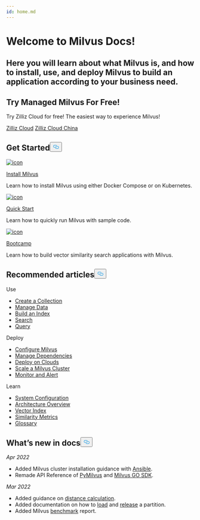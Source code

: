 ```yaml
---
id: home.md
---
```

<div class="doc-h1-wrapper">
<p><h1 class="title">
Welcome to Milvus Docs!
</h1></p>
<p><h2 class="sub-title">
Here you will learn about what Milvus is, and how to install, use, and deploy Milvus to build an application according to your business need.
</h2></p>
</div>
<div class="doc-home-promotion-wrapper">
  <div class="promotion-content">
    <h2 class="promotion-title">Try Managed Milvus For Free!</h2>
    <p class="promotion-desc">Try Zilliz Cloud for free! The easiest way to experience Milvus!</p>
  </div>
  <div class="cta-wrapper">
    <a class="cta-global" href="https://cloud.zilliz.com/signup?utm_source=partner&utm_medium=referral&utm_campaign=2025-02-24_doc_home_milvus.io">Zilliz Cloud</a>
    <a class="cta-cn" href="https://cloud.zilliz.com.cn/signup?utm_source=partner&utm_medium=referral&utm_campaign=2025-02-24_doc_home_milvus.io">Zilliz Cloud China</a>
  </div>
</div>
<h2 id="Get-Started" class="common-anchor-header">Get Started<button data-href="#Get-Started" class="anchor-icon" translate="no">
      <svg translate="no"
        aria-hidden="true"
        focusable="false"
        height="20"
        version="1.1"
        viewBox="0 0 16 16"
        width="16"
      >
        <path
          fill="#0092E4"
          fill-rule="evenodd"
          d="M4 9h1v1H4c-1.5 0-3-1.69-3-3.5S2.55 3 4 3h4c1.45 0 3 1.69 3 3.5 0 1.41-.91 2.72-2 3.25V8.59c.58-.45 1-1.27 1-2.09C10 5.22 8.98 4 8 4H4c-.98 0-2 1.22-2 2.5S3 9 4 9zm9-3h-1v1h1c1 0 2 1.22 2 2.5S13.98 12 13 12H9c-.98 0-2-1.22-2-2.5 0-.83.42-1.64 1-2.09V6.25c-1.09.53-2 1.84-2 3.25C6 11.31 7.55 13 9 13h4c1.45 0 3-1.69 3-3.5S14.5 6 13 6z"
        ></path>
      </svg>
    </button></h2><div class="card-wrapper">
<div class="start_card_container">
  <a href="/docs/install_standalone-docker.md">
    <img translate="no"  src="/docs/v2.0.x/assets/home_install.svg" alt="icon" />
    <p class="link-btn">Install Milvus <i class="fas fa-chevron-right"></i></p>
  </a>
  <p>Learn how to install Milvus using either Docker Compose or on Kubernetes.</p>
</div>
<div class="start_card_container">
  <a href="/docs/example_code.md">
    <img translate="no"  src="/docs/v2.0.x/assets/home_quick_start.svg" alt="icon" />
    <p class="link-btn">Quick Start <i class="fas fa-chevron-right"></i></p>
  </a>
  <p>Learn how to quickly run Milvus with sample code.</p>
</div>
<div class="start_card_container">
  <a href="/bootcamp">
    <img translate="no"  src="/docs/v2.0.x/assets/home_bootcamp.svg" alt="icon" />
    <p class="link-btn">Bootcamp <i class="fas fa-chevron-right"></i></p>
  </a>
  <p>
  Learn how to build vector similarity search applications with Milvus.
  </p>
</div>
</div>
<h2 id="Recommended-articles" class="common-anchor-header">Recommended articles<button data-href="#Recommended-articles" class="anchor-icon" translate="no">
      <svg translate="no"
        aria-hidden="true"
        focusable="false"
        height="20"
        version="1.1"
        viewBox="0 0 16 16"
        width="16"
      >
        <path
          fill="#0092E4"
          fill-rule="evenodd"
          d="M4 9h1v1H4c-1.5 0-3-1.69-3-3.5S2.55 3 4 3h4c1.45 0 3 1.69 3 3.5 0 1.41-.91 2.72-2 3.25V8.59c.58-.45 1-1.27 1-2.09C10 5.22 8.98 4 8 4H4c-.98 0-2 1.22-2 2.5S3 9 4 9zm9-3h-1v1h1c1 0 2 1.22 2 2.5S13.98 12 13 12H9c-.98 0-2-1.22-2-2.5 0-.83.42-1.64 1-2.09V6.25c-1.09.53-2 1.84-2 3.25C6 11.31 7.55 13 9 13h4c1.45 0 3-1.69 3-3.5S14.5 6 13 6z"
        ></path>
      </svg>
    </button></h2><div class="doc-home-recommend-section">
<div class="recomment-item">
  <p>Use</p>
<ul>
<li><a href="/docs/create_collection.md">Create a Collection</a></li>
<li><a href="/docs/insert_data.md">Manage Data</a></li>
<li><a href="/docs/build_index.md">Build an Index</a></li>
<li><a href="/docs/search.md">Search</a></li>
<li><a href="/docs/query.md">Query</a></li>
</ul>
</div>
<div class="recomment-item">
  <p>Deploy</p>
<ul>
<li><a href="/docs/configure-docker.md">Configure Milvus</a></li>
<li><a href="/docs/deploy_s3.md">Manage Dependencies</a></li>
<li><a href="/docs/aws.md">Deploy on Clouds</a></li>
<li><a href="/docs/scaleout.md">Scale a Milvus Cluster</a></li>
<li><a href="/docs/monitor_overview.md">Monitor and Alert</a></li>
</ul>
</div>
<div class="recomment-item">
  <p>Learn</p>
<ul>
<li><a href="/docs/system_configuration.md">System Configuration</a></li>
<li><a href="/docs/architecture_overview.md">Architecture Overview</a></li>
<li><a href="/docs/index.md">Vector Index</a></li>
<li><a href="/docs/metric.md">Similarity Metrics</a></li>
<li><a href="/docs/glossary.md">Glossary</a></li>
</ul>
</div>
</div>
<div class="doc-home-what-is-new">
<h2 id="Whats-new-in-docs" class="common-anchor-header">What’s new in docs<button data-href="#Whats-new-in-docs" class="anchor-icon" translate="no">
      <svg translate="no"
        aria-hidden="true"
        focusable="false"
        height="20"
        version="1.1"
        viewBox="0 0 16 16"
        width="16"
      >
        <path
          fill="#0092E4"
          fill-rule="evenodd"
          d="M4 9h1v1H4c-1.5 0-3-1.69-3-3.5S2.55 3 4 3h4c1.45 0 3 1.69 3 3.5 0 1.41-.91 2.72-2 3.25V8.59c.58-.45 1-1.27 1-2.09C10 5.22 8.98 4 8 4H4c-.98 0-2 1.22-2 2.5S3 9 4 9zm9-3h-1v1h1c1 0 2 1.22 2 2.5S13.98 12 13 12H9c-.98 0-2-1.22-2-2.5 0-.83.42-1.64 1-2.09V6.25c-1.09.53-2 1.84-2 3.25C6 11.31 7.55 13 9 13h4c1.45 0 3-1.69 3-3.5S14.5 6 13 6z"
        ></path>
      </svg>
    </button></h2><p><em>Apr 2022</em></p>
<ul>
<li>Added Milvus cluster installation guidance with <a href="/docs/install_cluster-ansible.md">Ansible</a>.</li>
<li>Remade API Reference of <a href="https://milvus.io/api-reference/pymilvus/v2.0.2/About.md">PyMilvus</a> and <a href="https://milvus.io/api-reference/go/v2.0.0/About.md">Milvus GO SDK</a>.</li>
</ul>
<p><em>Mar 2022</em></p>
<ul>
<li>Added guidance on <a href="/docs/calculate_distance.md">distance calculation</a>.</li>
<li>Added documentation on how to <a href="/docs/load_partition.md">load</a> and <a href="/docs/release_partition.md">release</a> a partition.</li>
<li>Added Milvus <a href="/docs/benchmark.md">benchmark</a> report.</li>
</ul>
</div>
